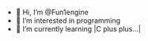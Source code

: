 - 👋 Hi, I’m @Fun1engine
- 👀 I’m interested in programming
- 🌱 I’m currently learning |C plus plus...|


<!---
Fun1engine/Fun1engine is a ✨ special ✨ repository because its `README.md` (this file) appears on your GitHub profile.
You can click the Preview link to take a look at your changes.
--->
